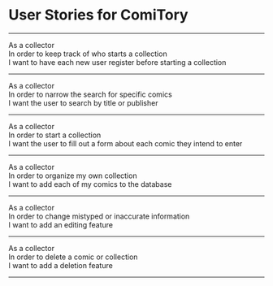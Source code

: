 User Stories for ComiTory
==============================

<hr />

As a collector <br />
In order to keep track of who starts a collection <br />
I want to have each new user register before starting a collection

<hr />

As a collector <br />
In order to narrow the search for specific comics <br />
I want the user to search by title or publisher

<hr />

As a collector <br />
In order to start a collection <br />
I want the user to fill out a form about each comic they intend to enter

<hr />

As a collector <br />
In order to organize my own collection <br />
I want to add each of my comics to the database

<hr />

As a collector <br />
In order to change mistyped or inaccurate information <br />
I want to add an editing feature

<hr />

As a collector <br />
In order to delete a comic or collection <br />
I want to add a deletion feature

<hr />
